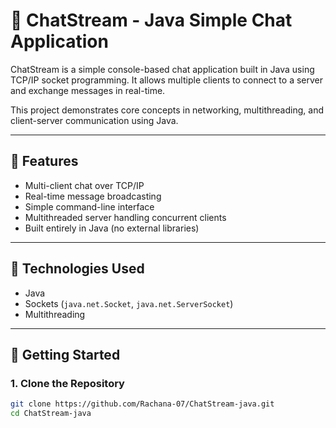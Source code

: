 # 💬 ChatStream - Java Simple Chat Application

ChatStream is a simple console-based chat application built in Java using TCP/IP socket programming. It allows multiple clients to connect to a server and exchange messages in real-time.

This project demonstrates core concepts in networking, multithreading, and client-server communication using Java.

---

## 📌 Features

- Multi-client chat over TCP/IP
- Real-time message broadcasting
- Simple command-line interface
- Multithreaded server handling concurrent clients
- Built entirely in Java (no external libraries)

---

## 🧰 Technologies Used

- Java
- Sockets (`java.net.Socket`, `java.net.ServerSocket`)
- Multithreading

---

## 🚀 Getting Started

### 1. Clone the Repository

```bash
git clone https://github.com/Rachana-07/ChatStream-java.git
cd ChatStream-java
